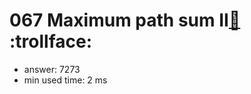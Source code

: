 067 Maximum path sum II[:link:](http://projecteuler.net/problem=67)  :trollface:
========================

- answer: 7273 
- min used time: 2 ms

